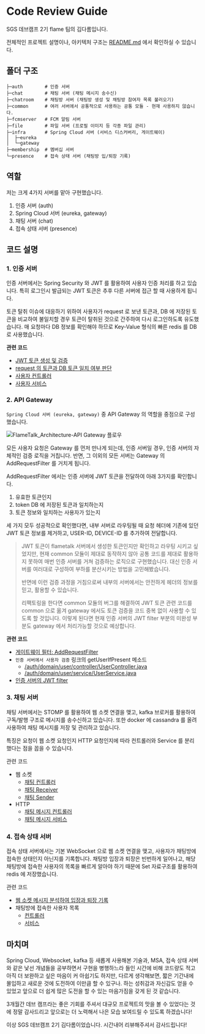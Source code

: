 # Code Review Guide
SGS 데브캠프 2기 flame 팀의 김다롬입니다.

전체적인 프로젝트 설명이나, 아키텍처 구조는 [README.md](https://github.com/DevCamp2Flame/FlameTalk_Server/blob/develop/README.md) 에서 확인하실 수 있습니다.

## 폴더 구조
```shell
├─auth        # 인증 서버
├─chat        # 채팅 서버 (채팅 메시지 송수신)
├─chatroom    # 채팅방 서버 (채팅방 생성 및 채팅방 참여자 목록 불러오기)
├─common      # 여러 서버에서 공통적으로 사용하는 공통 모듈 - 현재 사용하지 않습니다.
├─fcmserver   # FCM 알림 서버
├─file        # 파일 서버 (프로필 이미지 등 각종 파일 관리)
├─infra       # Spring Cloud 서버 (서비스 디스커버리, 게이트웨이)
│  ├─eureka
│  └─gateway
├─membership  # 멤버십 서버
└─presence    # 접속 상태 서버 (채팅방 입/퇴장 기록)
```

## 역할
저는 크게 4가지 서버를 맡아 구현했습니다.
1. 인증 서버 (auth)
2. Spring Cloud 서버 (eureka, gateway)
3. 채팅 서버 (chat)
4. 접속 상태 서버 (presence)

## 코드 설명
### 1. 인증 서버
인증 서버에서는 Spring Security 와 JWT 를 활용하여 사용자 인증 처리를 하고 있습니다.
특히 로그인시 발급되는 JWT 토큰은 추후 다른 서버에 접근 할 때 사용하게 됩니다.

토큰 탈취 이슈에 대응하기 위하여 사용자가 request 로 보낸 토큰과, DB 에 저장된 토큰을 비교하여 불일치할 경우 토큰이 탈취된 것으로 간주하여 다시 로그인하도록 유도했습니다.
매 요청마다 DB 정보를 확인해야 하므로 Key-Value 형식의 빠른 redis 를 DB로 사용했습니다.

**관련 코드**

- [JWT 토큰 생성 및 검증](https://github.com/DevCamp2Flame/FlameTalk_Server/blob/develop/auth/src/main/java/com/devcamp/flametalk/global/util/JwtTokenProvider.java)
- [request 의 토큰과 DB 토큰 일치 여부 판단](https://github.com/DevCamp2Flame/FlameTalk_Server/blob/develop/auth/src/main/java/com/devcamp/flametalk/domain/token/service/TokenService.java)
- [사용자 컨트롤러](https://github.com/DevCamp2Flame/FlameTalk_Server/blob/develop/auth/src/main/java/com/devcamp/flametalk/domain/user/controller/UserController.java)
- [사용자 서비스](https://github.com/DevCamp2Flame/FlameTalk_Server/blob/develop/auth/src/main/java/com/devcamp/flametalk/domain/user/service/UserService.java)

### 2. API Gateway
`Spring Cloud 서버 (eureka, gateway)` 중 API Gateway 의 역할을 중점으로 구성했습니다.

![FlameTalk_Architecture-API Gateway 플로우](https://user-images.githubusercontent.com/44438366/153760233-42a9e73f-a789-4378-80ef-80303f1c836a.png)

모든 사용자 요청은 Gateway 를 먼저 만나게 되는데, 인증 서버일 경우, 인증 서버의 자체적인 검증 로직을 거칩니다.
반면, 그 이외의 모든 서버는 Gateway 의 AddRequestFilter 를 거치게 됩니다.

AddRequestFilter 에서는 인증 서버에 JWT 토큰을 전달하여 아래 3가지를 확인합니다.
1. 유효한 토큰인지
2. token DB 에 저장된 토큰과 일치하는지
3. 토큰 정보와 일치하는 사용자가 있는지 

세 가지 모두 성공적으로 확인했다면, 내부 서버로 라우팅될 때 요청 헤더에 기존에 있던 JWT 토큰 정보를 제거하고,
USER-ID, DEVICE-ID 를 추가하여 전달합니다.

> JWT 토큰이 flametalk 서버에서 생성한 토큰인지만 확인하고 라우팅 시키고 싶었지만,
> 현재 common 모듈이 제대로 동작하지 않아 공통 코드를 제대로 활용하지 못하여 매번 인증 서버를 거쳐 검증하는 로직으로 구현했습니다.
> 대신 인증 서버를 여러대로 구성하여 부하를 분산시키는 방법을 고민해봤습니다.
> 
> 반면에 이런 검증 과정을 거침으로써 내부의 서버에서는 안전하게 헤더의 정보를 믿고, 활용할 수 있습니다.
> 
> 리팩토링을 한다면 common 모듈의 버그를 해결하여 JWT 토큰 관련 코드를 common 으로 옮겨
> gateway 에서도 토큰 검증을 코드 중복 없이 사용할 수 있도록 할 것입니다.
> 이렇게 된다면 현재 인증 서버의 JWT filter 부분의 미완성 부분도 gateway 에서 처리가능할 것으로 예상합니다.


**관련 코드**

- [게이트웨이 필터: AddRequestFilter](https://github.com/DevCamp2Flame/FlameTalk_Server/blob/develop/infra/gateway/src/main/java/com/devcamp/flametalk/gateway/filter/AddRequestHeaderFilter.java)
- `인증 서버에서 사용자 검증` 링크의 getUserIfPresent 메소드
  - [/auth/domain/user/controller/UserController.java](https://github.com/DevCamp2Flame/FlameTalk_Server/blob/develop/auth/src/main/java/com/devcamp/flametalk/domain/user/controller/UserController.java)
  - [/auth/domain/user/service/UserService.java](https://github.com/DevCamp2Flame/FlameTalk_Server/blob/develop/auth/src/main/java/com/devcamp/flametalk/domain/user/service/UserService.java)
- [인증 서버의 JWT filter](https://github.com/DevCamp2Flame/FlameTalk_Server/blob/develop/auth/src/main/java/com/devcamp/flametalk/global/util/JwtAuthenticationFilter.java)


### 3. 채팅 서버
채팅 서버에서는 STOMP 를 활용하여 웹 소켓 연결을 맺고, kafka 브로커를 활용하여 구독/발행 구조로 메시지를 송수신하고 있습니다.
또한 docker 에 cassandra 를 올려 사용하여 채팅 메시지를 저장 및 관리하고 있습니다.

특징은 요청이 웹 소켓 요청인지 HTTP 요청인지에 따라 컨트롤러와 Service 를 분리했다는 점을 꼽을 수 있습니다.

관련 코드
- 웹 소켓
  - [채팅 컨트롤러](https://github.com/DevCamp2Flame/FlameTalk_Server/blob/develop/chat/src/main/java/com/devcamp/flametalk/contoller/StompChatController.java)
  - [채팅 Receiver](https://github.com/DevCamp2Flame/FlameTalk_Server/blob/develop/chat/src/main/java/com/devcamp/flametalk/service/Receiver.java)
  - [채팅 Sender](https://github.com/DevCamp2Flame/FlameTalk_Server/blob/develop/chat/src/main/java/com/devcamp/flametalk/service/Sender.java)
- HTTP
  - [채팅 메시지 컨트롤러](https://github.com/DevCamp2Flame/FlameTalk_Server/blob/develop/chat/src/main/java/com/devcamp/flametalk/contoller/ChatMessageController.java)
  - [채팅 메시지 서비스](https://github.com/DevCamp2Flame/FlameTalk_Server/blob/develop/chat/src/main/java/com/devcamp/flametalk/service/ChatService.java)

### 4. 접속 상태 서버
접속 상태 서버에서는 기본 WebSocket 으로 웹 소켓 연결을 맺고, 사용자가 채팅방에 접속한 상태인지 아닌지를 기록합니다.
채팅방 입장과 퇴장은 빈번하게 일어나고, 해당 채팅방에 접속한 사용자의 목록을 빠르게 알아야 하기 때문에 Set 자료구조를 활용하여 redis 에 저장했습니다.

관련 코드
- [웹 소켓 메시지 분석하여 입장과 퇴장 기록](https://github.com/DevCamp2Flame/FlameTalk_Server/blob/develop/presence/src/main/java/com/devcamp/flametalk/presence/config/WebSockChatHandler.java)
- 채팅방에 접속한 사용자 목록
  - [컨트롤러](https://github.com/DevCamp2Flame/FlameTalk_Server/blob/develop/presence/src/main/java/com/devcamp/flametalk/presence/controller/PresenceController.java)
  - [서비스](https://github.com/DevCamp2Flame/FlameTalk_Server/blob/develop/presence/src/main/java/com/devcamp/flametalk/presence/service/PresenceService.java)


## 마치며
Spring Cloud, Websocket, kafka 등 새롭게 사용해본 기술과, MSA, 접속 상태 서버와 같은 낯선 개념들을 공부하면서 구현을 병행하느라 
들인 시간에 비해 코드량도 적고 아직 더 보완하고 싶은 마음이 커 아쉽기도 하지만,
다르게 생각해보면, 짧은 기간내에 몰입하고 새로운 것에 도전하여 이만큼 할 수 있구나. 하는 성취감과 자신감도 얻을 수 있었고 
앞으로 더 쉽게 많은 도전을 할 수 있는 마음가짐을 갖게 된 것 같습니다.

3개월간 데브 캠프라는 좋은 기회를 주셔서 대규모 프로젝트의 맛을 볼 수 있었다는 것에 정말 감사드리고 
앞으로는 더 노력해서 나은 모습 보여드릴 수 있도록 하겠습니다!

이상 SGS 데브캠프 2기 김다롬이었습니다.
시간내어 리뷰해주셔서 감사드립니다!